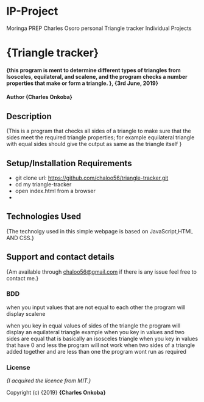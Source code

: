 # IP-Project
Moringa PREP Charles Osoro personal Triangle tracker Individual Projects
# {Triangle tracker}
#### {this program is ment to determine different types of triangles from Isosceles, equilateral, and scalene, and the program checks a number properties that make or form a triangle. }, {3rd June, 2019}
#### Author  **{Charles Onkoba}**
## Description
{This is a program that checks all sides of a triangle to make sure that the sides meet the required triangle properties; for example equilateral triangle with equal sides should give the output as same as the triangle itself  }
## Setup/Installation Requirements
* git clone url: https://github.com/chaloo56/triangle-tracker.git
* cd my triangle-tracker
* open index.html from a browser
* 

## Technologies Used
{The technolgy used in this simple webpage is based on JavaScript,HTML AND CSS.}
## Support and contact details
{Am available through chaloo56@gmail.com if there is any issue feel free to contact me.}

### BDD

 
when you input values that are not equal to each other the program will display scalene

when you key in equal values of sides of the triangle the program will display an equilateral triangle example 
when you key in values and two sides are equal that is basically an isosceles triangle 
when you key in values that have 0 and less the program will not work
when two sides of a triangle added together and are less than one the program wont run as required  
### License
*{I acquired the licence from MIT.}*

 Copyright (c) {2019} **{Charles Onkoba}**

